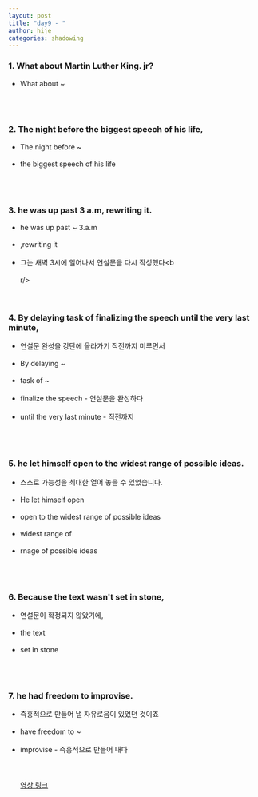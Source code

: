 ```yaml
---
layout: post
title: "day9 - "
author: hije
categories: shadowing
---
```

### 1. What about Martin Luther King. jr?
* What about ~<br/><br/><br/><br/>

### 2. The night before the biggest speech of his life,
* The night before ~<br/><br/>
* the biggest speech of his life<br/><br/><br/><br/>

### 3. he was up past 3 a.m, rewriting it.
* he was up past ~ 3.a.m<br/><br/>
* ,rewriting it<br/><br/>
* 그는 새벽 3시에 일어나서 연설문을 다시 작성했다<b<br/><br/>r/><br/><br/><br/>

### 4. By delaying task of finalizing the speech until the very last minute,
* 연설문 완성을 강단에 올라가기 직전까지 미루면서<br/><br/>
* By delaying ~<br/><br/>
* task of ~<br/><br/>
* finalize the speech - 연설문을 완성하다<br/><br/>
* until the very last minute - 직전까지<br/><br/><br/><br/>

### 5. he let himself open to the widest range of possible ideas.
* 스스로 가능성을 최대한 열어 놓을 수 있었습니다.<br/><br/>
* He let himself open<br/><br/>
* open to the widest range of possible ideas<br/><br/>
* widest range of <br/><br/>
* rnage of possible ideas<br/><br/><br/><br/>

### 6. Because the text wasn't set in stone,
* 연설문이 확정되지 않았기에,<br/><br/>
* the text<br/><br/>
* set in stone<br/><br/><br/><br/>

### 7. he had freedom to improvise.
* 즉흥적으로 만들어 낼 자유로움이 있었던 것이죠<br/><br/>
* have freedom to ~<br/><br/>
* improvise - 즉흥적으로 만들어 내다
<br/><br/>
<br/><br/>
[영상 링크](https://www.youtube.com/watch?v=y5K1kMx-sks&t=372s)
